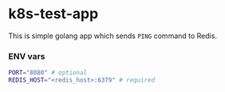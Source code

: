 # k8s-test-app

This is simple golang app which sends `PING` command to Redis.

### ENV vars
```bash
PORT="8080" # optional
REDIS_HOST="<redis_host>:6379" # required
```
